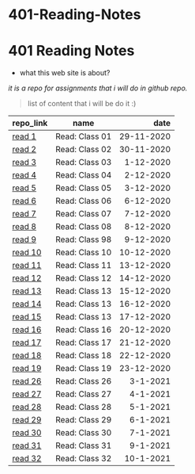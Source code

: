 # 401-Reading-Notes


#  401 Reading Notes
* what this web site is about?

*it is a repo for assignments that i will do in github repo.*

> list of content that i will be do it :) 

| repo_link |      name     |  date   |
|----------|:-------------:|------:|
|[read 1](https://hadeelhhawajreh.github.io/401-Reading-Notes/class-01)|Read: Class 01|29-11-2020|  
|[read 2](https://hadeelhhawajreh.github.io/401-Reading-Notes/class-02)|Read: Class 02|30-11-2020|  
|[read 3](https://hadeelhhawajreh.github.io/401-Reading-Notes/class-03)|Read: Class 03|1-12-2020|  
|[read 4](https://hadeelhhawajreh.github.io/401-Reading-Notes/class-04)|Read: Class 04|2-12-2020|  
|[read 5](https://hadeelhhawajreh.github.io/401-Reading-Notes/class-05)|Read: Class 05|3-12-2020|  
|[read 6](https://hadeelhhawajreh.github.io/401-Reading-Notes/class-06)|Read: Class 06|6-12-2020|  
|[read 7](https://hadeelhhawajreh.github.io/401-Reading-Notes/class-07)|Read: Class 07|7-12-2020|  
|[read 8](https://hadeelhhawajreh.github.io/401-Reading-Notes/class-08)|Read: Class 08|8-12-2020|  
|[read 9](https://hadeelhhawajreh.github.io/401-Reading-Notes/class-09)|Read: Class 98|9-12-2020|  
|[read 10](https://hadeelhhawajreh.github.io/401-Reading-Notes/class-10)|Read: Class 10|10-12-2020|  
|[read 11](https://hadeelhhawajreh.github.io/401-Reading-Notes/class-11)|Read: Class 11|13-12-2020|  
|[read 12](https://hadeelhhawajreh.github.io/401-Reading-Notes/class-12)|Read: Class 12|14-12-2020|
|[read 13](https://hadeelhhawajreh.github.io/401-Reading-Notes/class-13)|Read: Class 13|15-12-2020|  
|[read 14](https://hadeelhhawajreh.github.io/401-Reading-Notes/class-14)|Read: Class 13|16-12-2020|  
|[read 15](https://hadeelhhawajreh.github.io/401-Reading-Notes/class-15)|Read: Class 13|17-12-2020|  
|[read 16](https://hadeelhhawajreh.github.io/401-Reading-Notes/class-16)|Read: Class 16|20-12-2020|
|[read 17](https://hadeelhhawajreh.github.io/401-Reading-Notes/class-17)|Read: Class 17|21-12-2020| 
|[read 18](https://hadeelhhawajreh.github.io/401-Reading-Notes/class-18)|Read: Class 18|22-12-2020| 
|[read 19](https://hadeelhhawajreh.github.io/401-Reading-Notes/class-19)|Read: Class 19|23-12-2020| 
|[read 26](https://hadeelhhawajreh.github.io/401-Reading-Notes/class-26)|Read: Class 26|3-1-2021|  
|[read 27](https://hadeelhhawajreh.github.io/401-Reading-Notes/class-27)|Read: Class 27|4-1-2021|  
|[read 28](https://hadeelhhawajreh.github.io/401-Reading-Notes/class-28)|Read: Class 28|5-1-2021| 
|[read 29](https://hadeelhhawajreh.github.io/401-Reading-Notes/class-29)|Read: Class 29|6-1-2021|  
|[read 30](https://hadeelhhawajreh.github.io/401-Reading-Notes/class-30)|Read: Class 30|7-1-2021|
|[read 31](https://hadeelhhawajreh.github.io/401-Reading-Notes/class-31)|Read: Class 31|9-1-2021|  
|[read 32](https://hadeelhhawajreh.github.io/401-Reading-Notes/class-32)|Read: Class 32|10-1-2021|  



